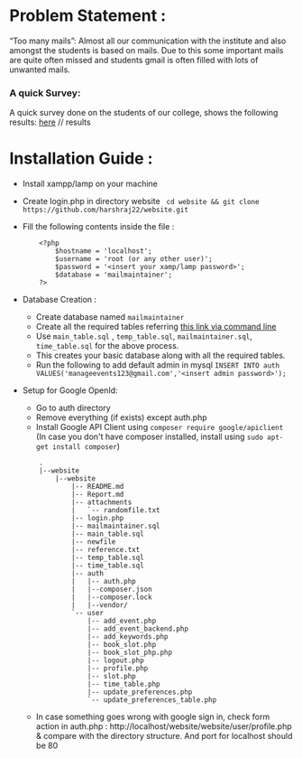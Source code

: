 # Problem Statement :
“Too many mails”: Almost all our communication with the institute and also amongst the
students is based on mails. Due to this some important mails are quite often missed and students
gmail is often filled with lots of unwanted mails.

### A quick Survey:
A quick survey done on the students of our college, shows the following results:
[here](https://docs.google.com/spreadsheets/d/1hlGq49mgU1aI4HZ0VDs8HF-G0QmPFJnnBxe70WuK5Gc/edit?usp=sharing)
// results


# Installation Guide :
* Install xampp/lamp on your machine
* Create login.php in directory website ``` cd website && git clone https://github.com/harshraj22/website.git```
* Fill the following contents inside the file :
	```
		<?php
			$hostname = 'localhost';
			$username = 'root (or any other user)';
			$password = '<insert your xamp/lamp password>';
			$database = 'mailmaintainer';
		?>
	```
* Database Creation :
	* Create database named ```mailmaintainer```
	* Create all the required tables referring [this link via command line](https://stackoverflow.com/a/16486033)
	* Use ```main_table.sql``` , ```temp_table.sql```, ```mailmaintainer.sql```, ```time_table.sql``` for the above process.
	* This creates your basic database along with all the required tables.
	* Run the following to add default admin in mysql ``` INSERT INTO auth VALUES('manageevents123@gmail.com','<insert admin password>'); ```

* Setup for Google OpenId:
	* Go to auth directory
	* Remove everything (if exists) except auth.php
	* Install Google API Client using ``` composer require google/apiclient ``` (In case you don't have composer installed, install using ```sudo apt-get install composer```)

	```Directory Structure :
		.
		|--website
		    |--website
		        |-- README.md
		        |-- Report.md
		        |-- attachments
		        |   `-- randomfile.txt
		        |-- login.php
		        |-- mailmaintainer.sql
		        |-- main_table.sql
		        |-- newfile
		        |-- reference.txt
		        |-- temp_table.sql
		        |-- time_table.sql
		        |-- auth
		        |   |-- auth.php
		        |	|--composer.json 
		        |	|--composer.lock
		        |	|--vendor/
		        `-- user
		            |-- add_event.php
		            |-- add_event_backend.php
		            |-- add_keywords.php
		            |-- book_slot.php
		            |-- book_slot_php.php
		            |-- logout.php
		            |-- profile.php
		            |-- slot.php
		            |-- time_table.php
		            |-- update_preferences.php
		            `-- update_preferences_table.php
	```
	* In case something goes wrong with google sign in, check form action in auth.php : http://localhost/website/website/user/profile.php & compare with the directory structure. And port for localhost should be 80
